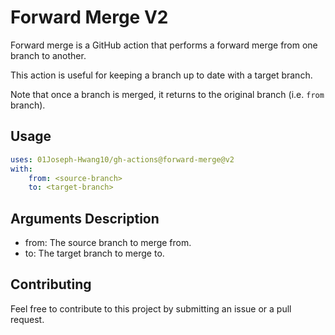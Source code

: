 # Forward Merge V2

Forward merge is a GitHub action that performs a forward merge from one branch to another.

This action is useful for keeping a branch up to date with a target branch.

Note that once a branch is merged, it returns to the original branch (i.e. `from` branch).

## Usage

```yaml
uses: 01Joseph-Hwang10/gh-actions@forward-merge@v2
with:
    from: <source-branch>
    to: <target-branch>
```

## Arguments Description

- from: The source branch to merge from.
- to: The target branch to merge to.

## Contributing

Feel free to contribute to this project by submitting an issue or a pull request.
